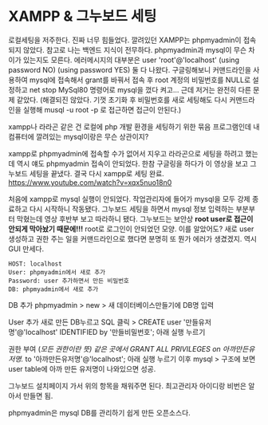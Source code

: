 # XAMPP & 그누보드 세팅

로컬세팅을 저주한다.
진짜 너무 힘들었다.
깔려있던 XAMPP는 phpmyadmin이 접속되지 않았다. 참고로 나는 백엔드 지식이 전무하다. phpmyadmin과 mysql이 무슨 차이가 있는지도 모른다. 
에러메시지의 대부분은 user 'root'@'localhost' (using password NO) (using password YES) 둘 다 나왔다. 
구글링해보니 커맨드라인을 사용하여 mysql에 접속해서 grant를 바꿔서 접속 후 root 계정의 비밀번호를 NULL로 설정하고 net stop MySql80 명령어로 mysql을 껐다 켜고... 
근데 저거는 완전히 다른 문제 같았다. (해결되진 않았다. 기껏 초기화 후 비밀번호를 새로 세팅해도 다시 커맨드라인을 실행해 musql -u root -p 로 접근하면 접근이 안된다.)

xampp나 라라곤 같은 건 로컬에 php 개발 환경을 세팅하기 위한 묶음 프로그램인데 내 컴퓨터에 깔려있는 mysql이랑은 무슨 상관이지? 

xampp로 phpmyadmin에 접속할 수가 없어서 지우고 라라곤으로 세팅을 하려고 했는데 역시 얘도 phpmyadmin 접속이 안되었다. 
한참 구글링을 하다가 이 영상을 보고 그누보드 세팅을 끝냈다. 결국 다시 xampp로 세팅 완료.
https://www.youtube.com/watch?v=xqx5nuo18n0

처음에 xampp로 mysql 실행이 안되었다.
작업관리자에 들어가 mysql을 모두 강제 종료하고 다시 시작하니 작동됐다.
그누보드 세팅을 하면서 mysql 정보 입력하는 부분부터 막혔는데 영상 후반부 보고 따라하니 됐다.
그누보드는 보안상 **root user로 접근이 안되게 막아놨기 때문에!!!** root로 로그인이 안되었던 모양.
이를 알았어도? 새로 user 생성하고 권한 주는 일을 커맨드라인으로 했다면 분명히 또 뭔가 에러가 생겼겠지.
역시 GUI 만세다.

```
HOST: localhost
User: phpmyadmin에서 새로 추가
Password: user 추가하면서 만든 비밀번호
DB: phpmyadmin에서 새로 추가
```

DB 추가
phpmyadmin > new > 새 데이터베이스만들기에 DB명 입력

User 추가
새로 만든 DB누르고 SQL 클릭 > CREATE user '만들유저명'@'localhost' IDENTIFIED by '만들비밀번호';
아래 실행 누르기

권한 부여 (*모든 권한이란 뜻)
같은 곳에서 GRANT ALL PRIVILEGES on 아까만든유저명.* to '아까만든유저명'@'localhost';
아래 실행 누르기
이후 mysql > 구조에 보면 user table에 아까 만든 유저명이 나와있으면 성공.

그누보드 설치페이지 가서 위의 항목을 채워주면 된다.
최고관리자 아이디랑 비번은 알아서 만들면 됨.

phpmyadmin은 mysql DB를 관리하기 쉽게 만든 오픈소스다.
